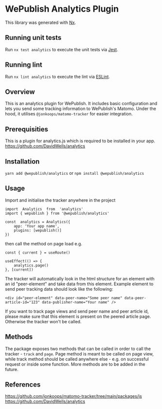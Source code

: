 # WePublish Analytics Plugin

This library was generated with [Nx](https://nx.dev).

## Running unit tests

Run `nx test analytics` to execute the unit tests via [Jest](https://jestjs.io).

## Running lint

Run `nx lint analytics` to execute the lint via [ESLint](https://eslint.org/).

## Overview 

This is an analytics plugin for WePublish. It includes basic configuration and lets you send some tracking information to WePublish's Matomo. Under the hood, it utilises `@jonkoops/matomo-tracker` for easier integration.

## Prerequisities

This is a plugin for analytics.js which is required to be installed in your app.
https://github.com/DavidWells/analytics

## Installation

`yarn add @wepublish/analytics`
or
`npm install @wepublish/analytics`

## Usage

Import and initialise the tracker anywhere in the project

    import  Analytics  from  'analytics'
    import { wepublish } from '@wepublish/analytics'
    
    const  analytics = Analytics({
	    app: 'Your app name',
	    plugins: [wepublish()]
    })

then call the method on page load e.g.

    const { current } = useRoute()
    
    useEffect(() => {
    	analytics.page()
    }, [current])

The tracker will automatically look in the html structure for an element with an id "peer-element" and take data from this element. Example element to send peer tracking data should look like the following:

    <div id="peer-element" data-peer-name="Some peer name" data-peer-article-id="123" data-publisher-name="Your name" />

If you want to track page views and send peer name and peer article id, please make sure that this element is present on the peered article page. Otherwise the tracker won't be called.

##  Methods

The package exposes two methods that can be called in order to call the tracker - `track` and `page`. Page method is meant to be called on page view, while track method should be called anywhere else - e.g. on successful request or inside some function. More methods are to be added in the future.

## References
https://github.com/jonkoops/matomo-tracker/tree/main/packages/js
https://github.com/DavidWells/analytics